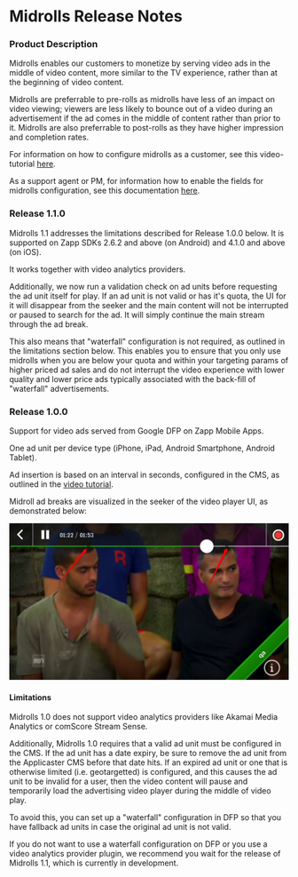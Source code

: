 # Midrolls Release Notes

### Product Description

Midrolls enables our customers to monetize by serving video ads in the middle of video content, more similar to the TV experience, rather than at the beginning of video content. 

Midrolls are preferrable to pre-rolls as midrolls have less of an impact on video viewing; viewers are less likely to bounce out of a video during an advertisement if the ad comes in the middle of content rather than prior to it. Midrolls are also preferrable to post-rolls as they have higher impression and completion rates.

For information on how to configure midrolls as a customer, see this video-tutorial [here](https://applicaster.zendesk.com/hc/en-us/articles/208005076-Configuring-Midrolls).

As a support agent or PM, for information how to enable the fields for midrolls configuration, see this documentation [here](https://applicaster.zendesk.com/hc/en-us/articles/207983116-How-to-setup-midroll-fields-in-extensions).

### Release 1.1.0

Midrolls 1.1 addresses the limitations described for Release 1.0.0 below. It is supported on Zapp SDKs 2.6.2 and above (on Android) and 4.1.0 and above (on iOS).

It works together with video analytics providers. 

Additionally, we now run a validation check on ad units before requesting the ad unit itself for play. If an ad unit is not valid or has it's quota, the UI for it will disappear from the seeker and the main content will not be interrupted or paused to search for the ad. It will simply continue the main stream through the ad break. 

This also means that "waterfall" configuration is not required, as outlined in the limitations section below. This enables you to ensure that you only use midrolls when you are below your quota and within your targeting params of higher priced ad sales and do not interrupt the video experience with lower quality and lower price ads typically associated with the back-fill of "waterfall" advertisements.

### Release 1.0.0

Support for video ads served from Google DFP on Zapp Mobile Apps.

One ad unit per device type (iPhone, iPad, Android Smartphone, Android Tablet). 

Ad insertion is based on an interval in seconds, configured in the CMS, as outlined in the [video tutorial](https://applicaster.zendesk.com/hc/en-us/articles/208005076-Configuring-Midrolls). 

Midroll ad breaks are visualized in the seeker of the video player UI, as demonstrated below:

![midrolls](./midrolls.png)

#### Limitations

Midrolls 1.0 does not support video analytics providers like Akamai Media Analytics or comScore Stream Sense.

Additionally, Midrolls 1.0 requires that a valid ad unit must be configured in the CMS. If the ad unit has a date expiry, be sure to remove the ad unit from the Applicaster CMS before that date hits. If an expired ad unit or one that is otherwise limited (i.e. geotargetted) is configured, and this causes the ad unit to be invalid for a user, then the video content will pause and temporarily load the advertising video player during the middle of video play.

To avoid this, you can set up a "waterfall" configuration in DFP so that you have fallback ad units in case the original ad unit is not valid.

If you do not want to use a waterfall configuration on DFP or you use a video analytics provider plugin, we recommend you wait for the release of Midrolls 1.1, which is currently in development.


